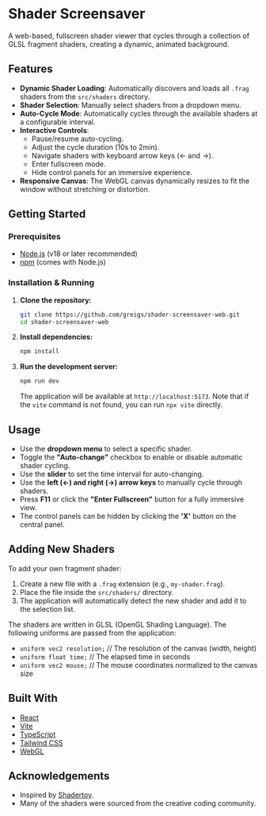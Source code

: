 # Shader Screensaver

A web-based, fullscreen shader viewer that cycles through a collection of GLSL fragment shaders, creating a dynamic, animated background.

## Features

- **Dynamic Shader Loading**: Automatically discovers and loads all `.frag` shaders from the `src/shaders` directory.
- **Shader Selection**: Manually select shaders from a dropdown menu.
- **Auto-Cycle Mode**: Automatically cycles through the available shaders at a configurable interval.
- **Interactive Controls**:
  - Pause/resume auto-cycling.
  - Adjust the cycle duration (10s to 2min).
  - Navigate shaders with keyboard arrow keys (← and →).
  - Enter fullscreen mode.
  - Hide control panels for an immersive experience.
- **Responsive Canvas**: The WebGL canvas dynamically resizes to fit the window without stretching or distortion.

## Getting Started

### Prerequisites

- [Node.js](https://nodejs.org/) (v18 or later recommended)
- [npm](https://www.npmjs.com/) (comes with Node.js)

### Installation & Running

1. **Clone the repository:**
   ```bash
   git clone https://github.com/greigs/shader-screensaver-web.git
   cd shader-screensaver-web
   ```

2. **Install dependencies:**
   ```bash
   npm install
   ```

3. **Run the development server:**
   ```bash
   npm run dev
   ```
   The application will be available at `http://localhost:5173`. Note that if the `vite` command is not found, you can run `npx vite` directly.

## Usage

- Use the **dropdown menu** to select a specific shader.
- Toggle the **"Auto-change"** checkbox to enable or disable automatic shader cycling.
- Use the **slider** to set the time interval for auto-changing.
- Use the **left (←) and right (→) arrow keys** to manually cycle through shaders.
- Press **F11** or click the **"Enter Fullscreen"** button for a fully immersive view.
- The control panels can be hidden by clicking the **'X'** button on the central panel.

## Adding New Shaders

To add your own fragment shader:

1. Create a new file with a `.frag` extension (e.g., `my-shader.frag`).
2. Place the file inside the `src/shaders/` directory.
3. The application will automatically detect the new shader and add it to the selection list.

The shaders are written in GLSL (OpenGL Shading Language). The following uniforms are passed from the application:

- `uniform vec2 resolution;` // The resolution of the canvas (width, height)
- `uniform float time;`      // The elapsed time in seconds
- `uniform vec2 mouse;`      // The mouse coordinates normalized to the canvas size

## Built With

- [React](https://react.dev/)
- [Vite](https://vitejs.dev/)
- [TypeScript](https://www.typescriptlang.org/)
- [Tailwind CSS](https://tailwindcss.com/)
- [WebGL](https://developer.mozilla.org/en-US/docs/Web/API/WebGL_API)

## Acknowledgements

- Inspired by [Shadertoy](https://www.shadertoy.com/).
- Many of the shaders were sourced from the creative coding community. 